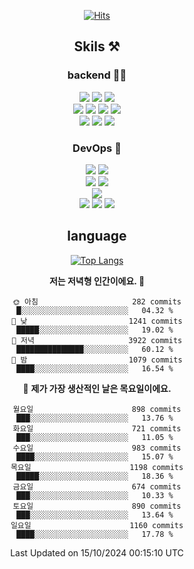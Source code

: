 <div align="center">

[![Hits](https://hits.seeyoufarm.com/api/count/incr/badge.svg?url=https%3A%2F%2Fgithub.com%2Fzxcv9203%2Fhit-counter&count_bg=%23FF7272&title_bg=%23324C2E&icon=codeigniter.svg&icon_color=%23DD5B5B&title=%EB%B0%A9%EB%AC%B8%EC%9E%90&edge_flat=false)](https://hits.seeyoufarm.com)
  
## Skils ⚒️

### backend 🧑‍💻
  
<img src="https://img.shields.io/badge/Java-FF6600?style=flat-square&logo=buymeacoffee&logoColor=white"/>
<img src="https://img.shields.io/badge/Go-0099FF?style=flat-square&logo=go&logoColor=white"/>
<img src="https://img.shields.io/badge/Kotlin-7F52FF?style=flat-square&logo=kotlin&logoColor=white"/>
  
  
<br />
  
<img src="https://img.shields.io/badge/Spring-339933?style=flat-square&logo=Spring&logoColor=white"/>
<img src="https://img.shields.io/badge/Spring Boot-339933?style=flat-square&logo=Spring Boot&logoColor=white"/>
<img src="https://img.shields.io/badge/Spring Security-339933?style=flat-square&logo=Spring Security&logoColor=white"/>
  
<img src="https://img.shields.io/badge/Spring Data JPA-339933?style=flat-square&logo=Hibernate&logoColor=white"/>

<br />
  
  <img src="https://img.shields.io/badge/mysql-0099FF?style=flat-square&logo=mysql&logoColor=white"/>
  <img src="https://img.shields.io/badge/mariadb-0099FF?style=flat-square&logo=mariadb&logoColor=white"/>
  <img src="https://img.shields.io/badge/mongoDB-47A248?style=flat-square&logo=mongodb&logoColor=white"/>
  
  
### DevOps 🚀
  
  <img src="https://img.shields.io/badge/docker-2496ED?style=flat-square&logo=docker&logoColor=white"/>
  <img src="https://img.shields.io/badge/kubernetes-326CE5?style=flat-square&logo=kubernetes&logoColor=white"/>
  
  <br />
  
  <img src="https://img.shields.io/badge/Github Actions-2088FF?style=flat-square&logo=githubactions&logoColor=white"/>
  <img src="https://img.shields.io/badge/Jenkins-D24939?style=flat-square&logo=jenkins&logoColor=white"/>
  
  
  <br />
  <img src="https://img.shields.io/badge/terraform-7B42BC?style=flat-square&logo=terraform&logoColor=white"/>
  
  <br />
  <img src="https://img.shields.io/badge/Amazon AWS-232F3E?style=flat-square&logo=Amazon AWS&logoColor=white"/>

  <img src="https://img.shields.io/badge/GCP-4285F4?style=flat-square&logo=googlecloud&logoColor=white"/>
  <img src="https://img.shields.io/badge/NCP-03C75A?style=flat-square&logo=naver&logoColor=white"/>
  
  
## language

[![Top Langs](https://github-readme-stats.vercel.app/api/top-langs/?username=zxcv9203&hide=html&exclude_repo=zxcv9203.github.io,golB&theme=grate-gatsby)](https://github.com/zxcv9203/github-readme-stats)
  
<!--START_SECTION:waka-->
**저는 저녁형 인간이에요. 🦉** 

```text
🌞 아침                     282 commits         █░░░░░░░░░░░░░░░░░░░░░░░░   04.32 % 
🌆 낮　                     1241 commits        █████░░░░░░░░░░░░░░░░░░░░   19.02 % 
🌃 저녁                     3922 commits        ███████████████░░░░░░░░░░   60.12 % 
🌙 밤　                     1079 commits        ████░░░░░░░░░░░░░░░░░░░░░   16.54 % 
```
📅 **제가 가장 생산적인 날은 목요일이에요.** 

```text
월요일                      898 commits         ███░░░░░░░░░░░░░░░░░░░░░░   13.76 % 
화요일                      721 commits         ███░░░░░░░░░░░░░░░░░░░░░░   11.05 % 
수요일                      983 commits         ████░░░░░░░░░░░░░░░░░░░░░   15.07 % 
목요일                      1198 commits        █████░░░░░░░░░░░░░░░░░░░░   18.36 % 
금요일                      674 commits         ███░░░░░░░░░░░░░░░░░░░░░░   10.33 % 
토요일                      890 commits         ███░░░░░░░░░░░░░░░░░░░░░░   13.64 % 
일요일                      1160 commits        ████░░░░░░░░░░░░░░░░░░░░░   17.78 % 
```



 Last Updated on 15/10/2024 00:15:10 UTC
<!--END_SECTION:waka-->
  
</div>

